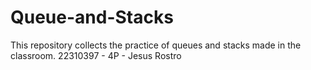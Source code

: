 # Queue-and-Stacks
This repository collects the practice of queues and stacks made in the classroom.
22310397 - 4P - Jesus Rostro
